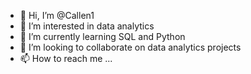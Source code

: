 - 👋 Hi, I’m @Callen1
- 👀 I’m interested in data analytics
- 🌱 I’m currently learning SQL and Python
- 💞️ I’m looking to collaborate on data analytics projects
- 📫 How to reach me ...

<!---
Callen1/Callen1 is a ✨ special ✨ repository because its `README.md` (this file) appears on your GitHub profile.
You can click the Preview link to take a look at your changes.
--->

